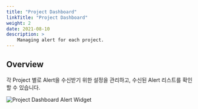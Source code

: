 ```yaml
---
title: "Project Dashboard"
linkTitle: "Project Dashboard"
weight: 2
date: 2021-08-10
description: >
    Managing alert for each project.
---
```


## Overview
각 Project 별로 Alert을 수신받기 위한 설정을 관리하고, 수신된 Alert 리스트를 확인할 수 있습니다.

![Project Dashboard Alert Widget](/docs/guides/user_guide/monitoring/project_dashboard/project_dashboard_img/alert_manager_project_dashboard_img_01.png)


